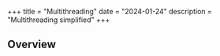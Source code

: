 +++
title = "Multithreading"
date = "2024-01-24"
description = "Multithreading simplified"
+++

## Overview